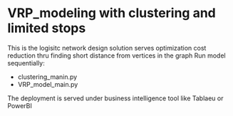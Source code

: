 # VRP_modeling with clustering and limited stops
This is the logisitc network design solution serves optimization cost reduction thru finding short distance from vertices in the graph
Run model sequentially: 
- clustering_manin.py
- VRP_model_main.py

The deployment is served under business intelligence tool like Tablaeu or PowerBI
